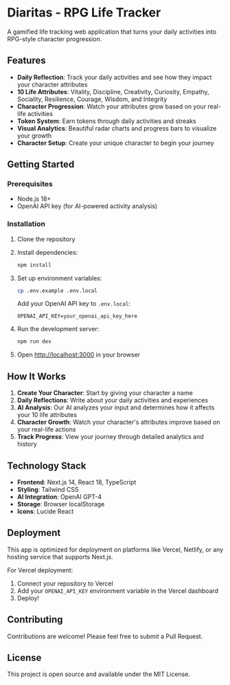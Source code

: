 # Diaritas - RPG Life Tracker

A gamified life tracking web application that turns your daily activities into RPG-style character progression.

## Features

- **Daily Reflection**: Track your daily activities and see how they impact your character attributes
- **10 Life Attributes**: Vitality, Discipline, Creativity, Curiosity, Empathy, Sociality, Resilience, Courage, Wisdom, and Integrity
- **Character Progression**: Watch your attributes grow based on your real-life activities
- **Token System**: Earn tokens through daily activities and streaks
- **Visual Analytics**: Beautiful radar charts and progress bars to visualize your growth
- **Character Setup**: Create your unique character to begin your journey

## Getting Started

### Prerequisites

- Node.js 18+ 
- OpenAI API key (for AI-powered activity analysis)

### Installation

1. Clone the repository
2. Install dependencies:
   ```bash
   npm install
   ```

3. Set up environment variables:
   ```bash
   cp .env.example .env.local
   ```
   Add your OpenAI API key to `.env.local`:
   ```
   OPENAI_API_KEY=your_openai_api_key_here
   ```

4. Run the development server:
   ```bash
   npm run dev
   ```

5. Open [http://localhost:3000](http://localhost:3000) in your browser

## How It Works

1. **Create Your Character**: Start by giving your character a name
2. **Daily Reflections**: Write about your daily activities and experiences
3. **AI Analysis**: Our AI analyzes your input and determines how it affects your 10 life attributes
4. **Character Growth**: Watch your character's attributes improve based on your real-life actions
5. **Track Progress**: View your journey through detailed analytics and history

## Technology Stack

- **Frontend**: Next.js 14, React 18, TypeScript
- **Styling**: Tailwind CSS
- **AI Integration**: OpenAI GPT-4
- **Storage**: Browser localStorage
- **Icons**: Lucide React

## Deployment

This app is optimized for deployment on platforms like Vercel, Netlify, or any hosting service that supports Next.js.

For Vercel deployment:
1. Connect your repository to Vercel
2. Add your `OPENAI_API_KEY` environment variable in the Vercel dashboard
3. Deploy!

## Contributing

Contributions are welcome! Please feel free to submit a Pull Request.

## License

This project is open source and available under the MIT License.